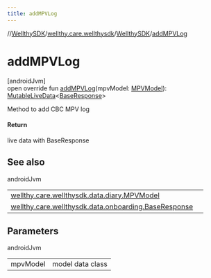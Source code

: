 ```yaml
---
title: addMPVLog
---
```

//[WellthySDK](../../../index.html)/[wellthy.care.wellthysdk](../index.html)/[WellthySDK](index.html)/[addMPVLog](add-m-p-v-log.html)



# addMPVLog



[androidJvm]\
open override fun [addMPVLog](add-m-p-v-log.html)(mpvModel: [MPVModel](../../wellthy.care.wellthysdk.data.diary/-m-p-v-model/index.html)): [MutableLiveData](https://developer.android.com/reference/kotlin/androidx/lifecycle/MutableLiveData.html)&lt;[BaseResponse](../../wellthy.care.wellthysdk.data.onboarding/-base-response/index.html)&gt;



Method to add CBC MPV log



#### Return



live data with BaseResponse



## See also


androidJvm

| | |
|---|---|
| [wellthy.care.wellthysdk.data.diary.MPVModel](../../wellthy.care.wellthysdk.data.diary/-m-p-v-model/index.html) |  |
| [wellthy.care.wellthysdk.data.onboarding.BaseResponse](../../wellthy.care.wellthysdk.data.onboarding/-base-response/index.html) |  |



## Parameters


androidJvm

| | |
|---|---|
| mpvModel | model data class |




